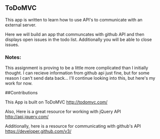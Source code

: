 ## ToDoMVC

This app is written to learn how to use API's to communicate with an external server.

Here we will build an app that communcates with github API and then
displays open issues in the todo list.
Additionally you will be able to close issues.

### Notes:
This assignment is proving to be a little more complicated than I initially thought.
I can recieve information from github api just fine, but for some reason I can't
send data back... I'll continue looking into this, but here's my work for now.

##Contributions

This App is built on ToDoMVC
http://todomvc.com/

Also, Here is a great resource for working with jQuery API
http://api.jquery.com/

Additionally, here is a resource for communicating with github's API
https://developer.github.com/v3/